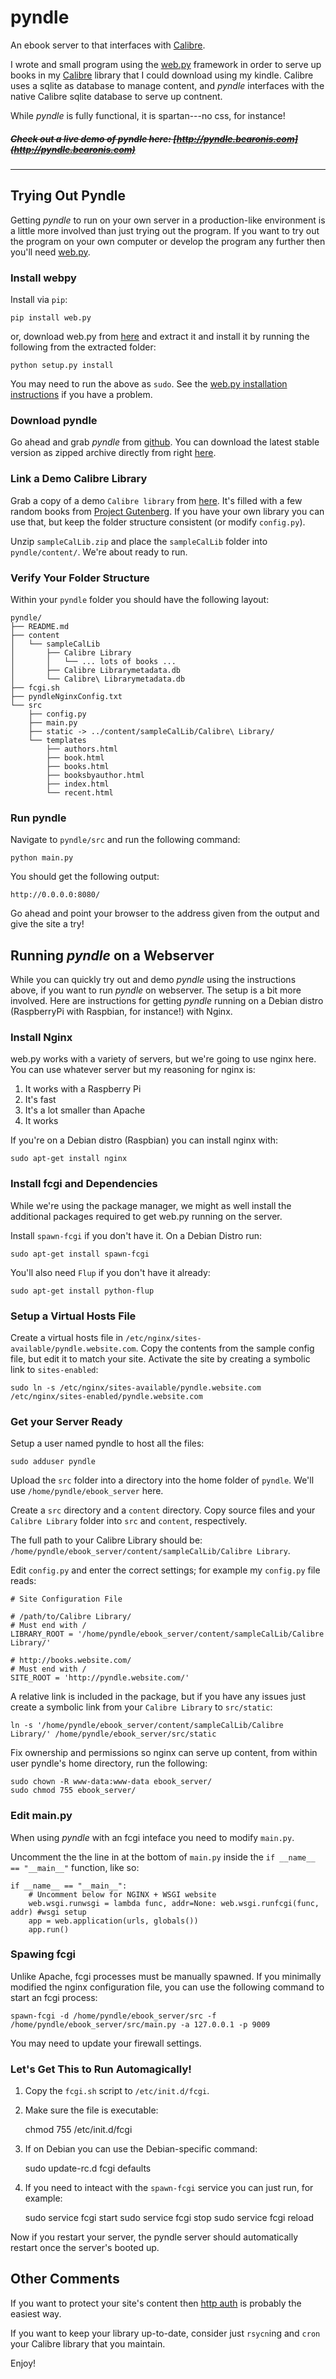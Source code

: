 pyndle
======
An ebook server to that interfaces with [Calibre][CalibreProject].

I wrote and small program using the [web.py][webpyProject] framework in order to serve up books in my [Calibre][CalibreProject] library that I could download using my kindle. Calibre uses a sqlite as database to manage content, and *pyndle* interfaces with the native Calibre sqlite database to serve up contnent.

While *pyndle* is fully functional, it is spartan---no css, for instance!

##### ~~Check out a live demo of *pyndle* here: [http://pyndle.bearonis.com](http://pyndle.bearonis.com)~~ #####


***********


Trying Out Pyndle
-----------------
Getting *pyndle* to run on your own server in a production-like environment is a little more involved than just trying out the program. If you want to try out the program on your own computer or develop the program any further then you'll need [web.py][webpyProject].


### Install webpy ###
Install via `pip`:

	pip install web.py

or, download web.py from [here](http://webpy.org/static/web.py-0.37.tar.gz) and extract it and install it by running the following from the extracted folder:

	python setup.py install

You may need to run the above as `sudo`. See the [web.py installation instructions](http://webpy.org/install#macosx) if you have a problem.


### Download pyndle ###
Go ahead and grab *pyndle* from [github][pyndleProject]. You can download the latest stable version as zipped archive directly from right [here][pyndleArchive].


### Link a Demo Calibre Library ###
Grab a copy of a demo `Calibre library` from [here][demoCalibreLibrary]. It's filled with a few random books from [Project Gutenberg][gutenbergProject]. If you have your own library you can use that, but keep the folder structure consistent (or modify `config.py`).

Unzip `sampleCalLib.zip` and place the `sampleCalLib` folder into `pyndle/content/`. We're about ready to run.

### Verify Your Folder Structure ###
Within your `pyndle` folder you should have the following layout:

	pyndle/
	├── README.md
	├── content
	│   └── sampleCalLib
	│       ├── Calibre Library
	│       │   └── ... lots of books ...
	│       ├── Calibre Librarymetadata.db
	│       └── Calibre\ Librarymetadata.db
	├── fcgi.sh
	├── pyndleNginxConfig.txt
	└── src
	    ├── config.py
	    ├── main.py
	    ├── static -> ../content/sampleCalLib/Calibre\ Library/
	    └── templates
	        ├── authors.html
	        ├── book.html
	        ├── books.html
	        ├── booksbyauthor.html
	        ├── index.html
	        └── recent.html
	        
### Run pyndle ###
Navigate to `pyndle/src` and run the following command:

	python main.py

You should get the following output:

	http://0.0.0.0:8080/

Go ahead and point your browser to the address given from the output and give the site a try!


Running *pyndle* on a Webserver
-----------------------------
While you can quickly try out and demo *pyndle* using the instructions above, if you want to run *pyndle* on webserver. The setup is a bit more involved. Here are instructions for getting *pyndle* running on a Debian distro (RaspberryPi with Raspbian, for instance!) with Nginx.


### Install Nginx ###
web.py works with a variety of servers, but we're going to use nginx here. You can use whatever server but my reasoning for nginx is:

1) It works with a Raspberry Pi
2) It's fast
3) It's a lot smaller than Apache
4) It works

If you're on a Debian distro (Raspbian) you can install nginx with:

	sudo apt-get install nginx

### Install fcgi and Dependencies ###
While we're using the package manager, we might as well install the additional packages required to get web.py running on the server.

Install `spawn-fcgi` if you don't have it. On a Debian Distro run:

	sudo apt-get install spawn-fcgi
	
You'll also need `Flup` if you don't have it already:

	sudo apt-get install python-flup
	

### Setup a Virtual Hosts File ###
Create a virtual hosts file in `/etc/nginx/sites-available/pyndle.website.com`. Copy the contents from the sample config file, but edit it to match your site. Activate the site by creating a symbolic link to `sites-enabled`:

	sudo ln -s /etc/nginx/sites-available/pyndle.website.com /etc/nginx/sites-enabled/pyndle.website.com
	

### Get your Server Ready ###

Setup a user named pyndle to host all the files:

	sudo adduser pyndle

Upload the `src` folder into a directory into the home folder of `pyndle`. We'll use `/home/pyndle/ebook_server` here.

Create a `src` directory and a `content` directory. Copy source files and your `Calibre Library` folder into `src` and `content`, respectively.

The full path to your Calibre Library should be: `/home/pyndle/ebook_server/content/sampleCalLib/Calibre Library`.

Edit `config.py` and enter the correct settings; for example my `config.py` file reads:

	# Site Configuration File

	# /path/to/Calibre Library/
	# Must end with /
	LIBRARY_ROOT = '/home/pyndle/ebook_server/content/sampleCalLib/Calibre Library/'

	# http://books.website.com/
	# Must end with /
	SITE_ROOT = 'http://pyndle.website.com/'

A relative link is included in the package, but if you have any issues just create a symbolic link from your `Calibre Library` to `src/static`:

	ln -s '/home/pyndle/ebook_server/content/sampleCalLib/Calibre Library/' /home/pyndle/ebook_server/src/static
	
Fix ownership and permissions so nginx can serve up content, from within user pyndle's home directory, run the following:

	sudo chown -R www-data:www-data ebook_server/
	sudo chmod 755 ebook_server/

### Edit main.py ###
When using *pyndle* with an fcgi inteface you need to modify `main.py`.

Uncomment the the line in at the bottom of `main.py` inside the `if __name__ == "__main__"` function, like so:

	if __name__ == "__main__":
	    # Uncomment below for NGINX + WSGI website
	    web.wsgi.runwsgi = lambda func, addr=None: web.wsgi.runfcgi(func, addr) #wsgi setup
	    app = web.application(urls, globals())
	    app.run()


### Spawing fcgi ###

Unlike Apache, fcgi processes must be manually spawned. If you minimally modified the nginx configuration file, you can use the following command to start an fcgi process:

	spawn-fcgi -d /home/pyndle/ebook_server/src -f /home/pyndle/ebook_server/src/main.py -a 127.0.0.1 -p 9009

You may need to update your firewall settings.



### Let's Get This to Run Automagically! ###

1) Copy the `fcgi.sh` script to `/etc/init.d/fcgi`.

2) Make sure the file is executable:
	
	chmod 755 /etc/init.d/fcgi

3) If on Debian you can use the Debian-specific command:

	sudo update-rc.d fcgi defaults

4) If you need to inteact with the `spawn-fcgi` service you can just run, for example:

	sudo service fcgi start
	sudo service fcgi stop
	sudo service fcgi reload

Now if you restart your server, the pyndle server should automatically restart once the server's booted up.


Other Comments
--------------
If you want to protect your site's content then [http auth](http://wiki.nginx.org/HttpAuthBasicModule) is probably the easiest way.

If you want to keep your library up-to-date, consider just `rsycn`ing and `cron` your Calibre library that you maintain.

Enjoy!



[gutenbergProject]: http://www.gutenberg.org
[pyndleProject]: https://github.com/asobrien/pyndle
[CalibreProject]: http://calibre-ebook.com
[webpyProject]: http://webpy.org
[pyndleArchive]: https://github.com/asobrien/pyndle/archive/v1.0.zip
[demoCalibreLibrary]: http://bearonis.com/pub/doc/sampleCalLib.zip


